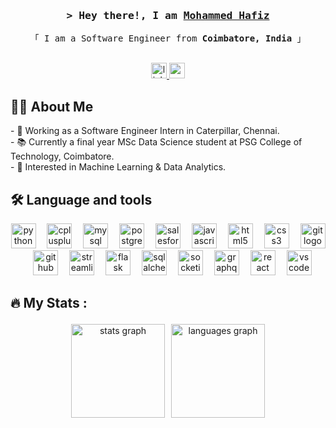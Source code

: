 <h3 align="center">
        <samp>&gt; Hey there!, I am
                <b><a href="">Mohammed Hafiz</a></b>
        </samp>
</h3>

<p align="center"> 
  <samp>
    「 I am a Software Engineer from <b>Coimbatore, India</b> 」
    <br>
    <br>
  </samp>
</p>

<div align="center">
  <a href="https://linkedin.com/in/hafiz408" target="_blank">
    <img src="https://img.shields.io/static/v1?message=LinkedIn&logo=linkedin&label=&color=0077B5&logoColor=white&labelColor=&style=for-the-badge" height="25" alt="linkedin logo"  />
  </a>
  <img src="https://img.shields.io/static/v1?message=Gmail&logo=gmail&label=&color=D14836&logoColor=white&labelColor=&style=for-the-badge" height="25" alt="gmail logo"  />
</div>

## 👩‍💻  About Me

<p align="left">
  - 🔭 Working as a Software Engineer Intern in Caterpillar, Chennai.<br>
  - 📚 Currently a final year MSc Data Science student at PSG College of Technology, Coimbatore.<br>
  - 💭 Interested in Machine Learning & Data Analytics.<br/>
</p>

## 🛠 Language and tools</h3>

<div align="center">
  <img src="https://cdn.jsdelivr.net/gh/devicons/devicon/icons/python/python-original.svg" height="40" alt="python logo"  />
  <img width="10" />
  <img src="https://cdn.jsdelivr.net/gh/devicons/devicon/icons/cplusplus/cplusplus-original.svg" height="40" alt="cplusplus logo"  />
  <img width="10" />
  <img src="https://cdn.jsdelivr.net/gh/devicons/devicon/icons/mysql/mysql-original.svg" height="40" alt="mysql logo"  />
  <img width="10" />
  <img src="https://cdn.jsdelivr.net/gh/devicons/devicon/icons/postgresql/postgresql-original.svg" height="40" alt="postgresql logo"  />
  <img width="10" />
  <img src="https://cdn.jsdelivr.net/gh/devicons/devicon/icons/salesforce/salesforce-original.svg" height="40" alt="salesforce logo"  />
  <img width="10" />
  <img src="https://cdn.jsdelivr.net/gh/devicons/devicon/icons/javascript/javascript-original.svg" height="40" alt="javascript logo"  />
  <img width="10" />
  <img src="https://cdn.jsdelivr.net/gh/devicons/devicon/icons/html5/html5-original.svg" height="40" alt="html5 logo"  />
  <img width="10" />
  <img src="https://cdn.jsdelivr.net/gh/devicons/devicon/icons/css3/css3-original.svg" style="background-color:white" height="40" alt="css3 logo"  />
  <img width="10" />
  <img src="https://cdn.jsdelivr.net/gh/devicons/devicon/icons/git/git-original.svg" height="40" alt="git logo"  style="background-color: white;"/>
  <img width="10" />
  <img src="https://cdn.jsdelivr.net/gh/devicons/devicon/icons/github/github-original-wordmark.svg" height="40" alt="github logo" style="background-color: white;" />
  <img width="10" />
  <img src="https://cdn.jsdelivr.net/gh/devicons/devicon/icons/streamlit/streamlit-original-wordmark.svg" height="40" alt="streamlit logo"  />
  <img width="10" />
  <img src="https://cdn.jsdelivr.net/gh/devicons/devicon/icons/flask/flask-original-wordmark.svg" height="40" alt="flask logo"  />
  <img width="10" />
  <img src="https://cdn.jsdelivr.net/gh/devicons/devicon/icons/sqlalchemy/sqlalchemy-original-wordmark.svg" height="40" alt="sqlalchemy logo"  />
  <img width="10" />
  <img src="https://cdn.jsdelivr.net/gh/devicons/devicon/icons/socketio/socketio-original-wordmark.svg" height="40" alt="socketio logo"  />
  <img width="10" />
  <img src="https://cdn.jsdelivr.net/gh/devicons/devicon/icons/graphql/graphql-plain-wordmark.svg" height="40" alt="graphql logo"  />
  <img width="10" />
  <img src="https://cdn.jsdelivr.net/gh/devicons/devicon/icons/react/react-original.svg" height="40" alt="react logo"  />
  <img width="10" />
  <img src="https://cdn.jsdelivr.net/gh/devicons/devicon/icons/vscode/vscode-original.svg" height="40" alt="vscode logo"  />
</div>

## 🔥 My Stats :</h3>

<div align="center">
  <img src="https://github-readme-stats.vercel.app/api?username=hafiz408&hide_title=false&hide_rank=false&show_icons=true&include_all_commits=true&count_private=true&disable_animations=false&theme=dracula&locale=en&hide_border=false" height="150" style="padding:3px;" alt="stats graph"  />
  
  <img src="https://github-readme-stats.vercel.app/api/top-langs?username=hafiz408&locale=en&hide_title=false&layout=compact&card_width=320&langs_count=5&theme=dracula&hide_border=false" height="150"  style="padding:3px;" alt="languages graph"  />
</div>


